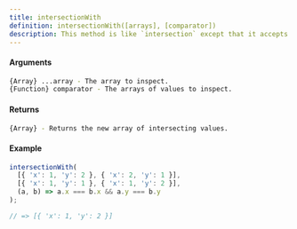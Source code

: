 ```yaml
---
title: intersectionWith
definition: intersectionWith([arrays], [comparator])
description: This method is like `intersection` except that it accepts `comparator` which is invoked to compare elements of `array` to `values`.
---
```



#### Arguments


```bash
{Array} ...array - The array to inspect.
{Function} comparator - The arrays of values to inspect.
```


#### Returns


```bash
{Array} - Returns the new array of intersecting values.
```


#### Example


```ts
intersectionWith(
  [{ 'x': 1, 'y': 2 }, { 'x': 2, 'y': 1 }],
  [{ 'x': 1, 'y': 1 }, { 'x': 1, 'y': 2 }],
  (a, b) => a.x === b.x && a.y === b.y
);

// => [{ 'x': 1, 'y': 2 }]
```